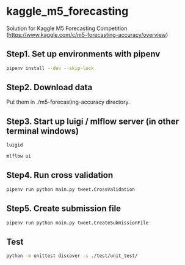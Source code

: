 # kaggle_m5_forecasting

Solution for Kaggle M5 Forecasting Competition (https://www.kaggle.com/c/m5-forecasting-accuracy/overview)

## Step1. Set up environments with pipenv

```bash
pipenv install --dev --skip-lock
```

## Step2. Download data

Put them in ./m5-forecasting-accuracy directory.

## Step3. Start up luigi / mlflow server (in other terminal windows)

```bash
luigid
```

```bash
mlflow ui
```

## Step4. Run cross validation

```bash
pipenv run python main.py tweet.CrossValidation
```

## Step5. Create submission file

```bash
pipenv run python main.py tweet.CreateSubmissionFile
```

## Test

```bash
python -m unittest discover -s ./test/unit_test/
```
